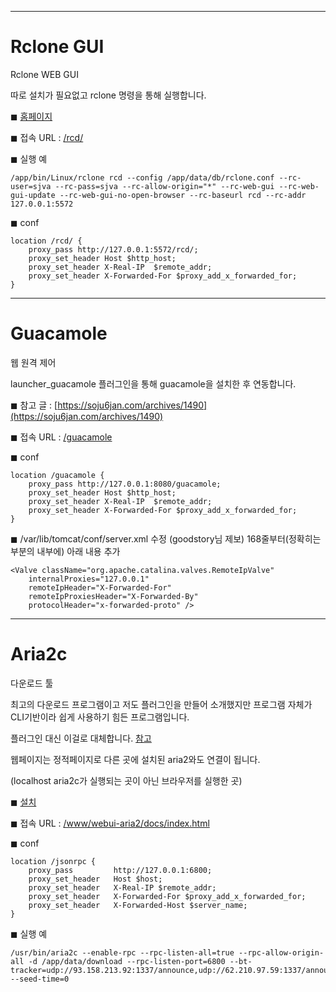 
-----
# Rclone GUI

Rclone WEB GUI

따로 설치가 필요없고 rclone 명령을 통해 실행합니다.

◼ [홈페이지](https://rclone.org/gui/)

◼ 접속 URL : [/rcd/](/rcd/)

◼ 실행 예
```
/app/bin/Linux/rclone rcd --config /app/data/db/rclone.conf --rc-user=sjva --rc-pass=sjva --rc-allow-origin="*" --rc-web-gui --rc-web-gui-update --rc-web-gui-no-open-browser --rc-baseurl rcd --rc-addr 127.0.0.1:5572
```

◼ conf
```
location /rcd/ {
    proxy_pass http://127.0.0.1:5572/rcd/;
    proxy_set_header Host $http_host;            
    proxy_set_header X-Real-IP  $remote_addr;
    proxy_set_header X-Forwarded-For $proxy_add_x_forwarded_for;
}
```


----
# Guacamole

웹 원격 제어

launcher_guacamole 플러그인을 통해 guacamole을 설치한 후 연동합니다. 

◼ 참고 글 : [https://soju6jan.com/archives/1490](https://soju6jan.com/archives/1490)

◼ 접속 URL : [/guacamole](/guacamole)

◼ conf
```
location /guacamole {
    proxy_pass http://127.0.0.1:8080/guacamole;
    proxy_set_header Host $http_host;            
    proxy_set_header X-Real-IP  $remote_addr;
    proxy_set_header X-Forwarded-For $proxy_add_x_forwarded_for;
}
```

◼ /var/lib/tomcat/conf/server.xml 수정 (goodstory님 제보)
168줄부터(정확히는 <host></host> 부분의 내부에) 아래 내용 추가

```
<Valve className="org.apache.catalina.valves.RemoteIpValve"
    internalProxies="127.0.0.1"
    remoteIpHeader="X-Forwarded-For"
    remoteIpProxiesHeader="X-Forwarded-By"
    protocolHeader="x-forwarded-proto" /> 
```




----
# Aria2c

다운로드 툴

최고의 다운로드 프로그램이고 저도 플러그인을 만들어 소개했지만 프로그램 자체가 CLI기반이라 쉽게 사용하기 힘든 프로그램입니다.

플러그인 대신 이걸로 대체합니다. [참고](https://sjva.me/bbs/board.php?bo_table=manual&wr_id=568)

웹페이지는 정적페이지로 다른 곳에 설치된 aria2와도 연결이 됩니다.

(localhost aria2c가 실행되는 곳이 아닌 브라우저를 실행한 곳)

◼ [설치](/nginx/normal/install?title=aria2c&script_url=https://raw.githubusercontent.com/soju6jan/nginx_support/main/install/pha/aria2c.sh&arg=install)

◼ 접속 URL : [/www/webui-aria2/docs/index.html](/www/webui-aria2/docs/index.html)

◼ conf
```
location /jsonrpc {
    proxy_pass         http://127.0.0.1:6800;
    proxy_set_header   Host $host;
    proxy_set_header   X-Real-IP $remote_addr;
    proxy_set_header   X-Forwarded-For $proxy_add_x_forwarded_for;
    proxy_set_header   X-Forwarded-Host $server_name;
}
```

◼ 실행 예
```
/usr/bin/aria2c --enable-rpc --rpc-listen-all=true --rpc-allow-origin-all -d /app/data/download --rpc-listen-port=6800 --bt-tracker=udp://93.158.213.92:1337/announce,udp://62.210.97.59:1337/announce,udp://151.80.120.115:2710/announce,udp://208.83.20.20:6969/announce,udp://185.181.60.67:80/announce,udp://194.182.165.153:6969/announce,udp://5.206.3.65:6969/announce,udp://37.235.174.46:2710/announce,udp://89.234.156.205:451/announce,udp://92.223.105.178:6969/announce,udp://207.241.231.226:6969/announce,udp://207.241.226.111:6969/announce,udp://51.15.40.114:80/announce,udp://91.149.192.31:6969/announce --seed-time=0
```




